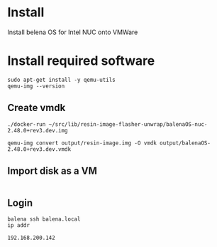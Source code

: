 # Install 

Install belena OS for Intel NUC onto VMWare

# Install required software

```console
sudo apt-get install -y qemu-utils
qemu-img --version
```

## Create vmdk

```console
./docker-run ~/src/lib/resin-image-flasher-unwrap/balenaOS-nuc-2.48.0+rev3.dev.img

qemu-img convert output/resin-image.img -O vmdk output/balenaOS-2.48.0+rev3.dev.vmdk
```

## Import disk as a VM

```console

```

## Login 

```console
balena ssh balena.local
ip addr

192.168.200.142

```